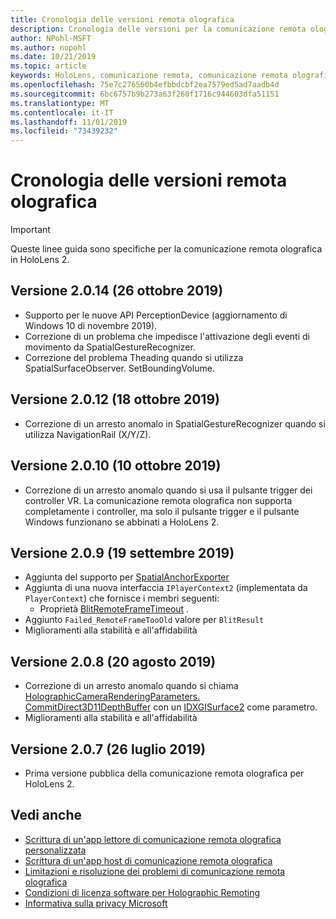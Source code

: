 ```yaml
---
title: Cronologia delle versioni remota olografica
description: Cronologia delle versioni per la comunicazione remota olografica in HoloLens 2.
author: NPohl-MSFT
ms.author: nopohl
ms.date: 10/21/2019
ms.topic: article
keywords: HoloLens, comunicazione remota, comunicazione remota olografica
ms.openlocfilehash: 75e7c276560b4efbbdcbf2ea7579ed5ad7aadb4d
ms.sourcegitcommit: 6bc6757b9b273a63f260f1716c944603dfa51151
ms.translationtype: MT
ms.contentlocale: it-IT
ms.lasthandoff: 11/01/2019
ms.locfileid: "73439232"
---
```

# <a name="holographic-remoting-version-history"></a>Cronologia delle versioni remota olografica

> [!IMPORTANT]
> Queste linee guida sono specifiche per la comunicazione remota olografica in HoloLens 2.

## Versione 2.0.14 (26 ottobre 2019)<a name="v2.0.14"></a>
* Supporto per le nuove API PerceptionDevice (aggiornamento di Windows 10 di novembre 2019).
* Correzione di un problema che impedisce l'attivazione degli eventi di movimento da SpatialGestureRecognizer.
* Correzione del problema Theading quando si utilizza SpatialSurfaceObserver. SetBoundingVolume.

## Versione 2.0.12 (18 ottobre 2019)<a name="v2.0.12"></a>
* Correzione di un arresto anomalo in SpatialGestureRecognizer quando si utilizza NavigationRail (X/Y/Z).

## Versione 2.0.10 (10 ottobre 2019)<a name="v2.0.10"></a>
* Correzione di un arresto anomalo quando si usa il pulsante trigger dei controller VR. La comunicazione remota olografica non supporta completamente i controller, ma solo il pulsante trigger e il pulsante Windows funzionano se abbinati a HoloLens 2.

## Versione 2.0.9 (19 settembre 2019)<a name="v2.0.9"></a>
* Aggiunta del supporto per [SpatialAnchorExporter](https://docs.microsoft.com/uwp/api/windows.perception.spatial.spatialanchorexporter)
* Aggiunta di una nuova interfaccia ```IPlayerContext2``` (implementata da ```PlayerContext```) che fornisce i membri seguenti:
  - Proprietà [BlitRemoteFrameTimeout](holographic-remoting-create-player.md#BlitRemoteFrameTimeout) .
* Aggiunto ```Failed_RemoteFrameTooOld``` valore per ```BlitResult```
* Miglioramenti alla stabilità e all'affidabilità

## Versione 2.0.8 (20 agosto 2019)<a name="v2.0.8"></a>

* Correzione di un arresto anomalo quando si chiama [HolographicCameraRenderingParameters. CommitDirect3D11DepthBuffer](https://docs.microsoft.com/uwp/api/windows.graphics.holographic.holographiccamerarenderingparameters.commitdirect3d11depthbuffer) con un [IDXGISurface2](https://docs.microsoft.com/windows/win32/api/dxgi1_2/nn-dxgi1_2-idxgisurface2) come parametro.
* Miglioramenti alla stabilità e all'affidabilità

## Versione 2.0.7 (26 luglio 2019)<a name="v2.0.7"></a>

* Prima versione pubblica della comunicazione remota olografica per HoloLens 2.

## <a name="see-also"></a>Vedi anche
* [Scrittura di un'app lettore di comunicazione remota olografica personalizzata](holographic-remoting-create-player.md)
* [Scrittura di un'app host di comunicazione remota olografica](holographic-remoting-create-host.md)
* [Limitazioni e risoluzione dei problemi di comunicazione remota olografica](holographic-remoting-troubleshooting.md)
* [Condizioni di licenza software per Holographic Remoting](https://docs.microsoft.com/legal/mixed-reality/microsoft-holographic-remoting-software-license-terms)
* [Informativa sulla privacy Microsoft](https://go.microsoft.com/fwlink/?LinkId=521839)
